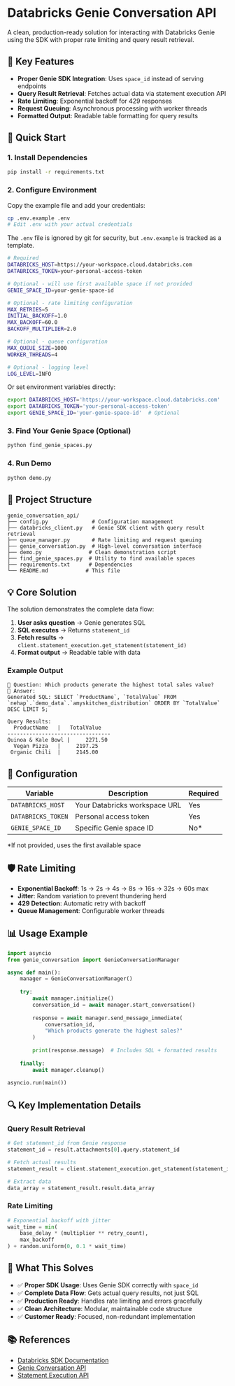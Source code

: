 # Databricks Genie Conversation API

A clean, production-ready solution for interacting with Databricks Genie using the SDK with proper rate limiting and query result retrieval.

## 🎯 Key Features

- **Proper Genie SDK Integration**: Uses `space_id` instead of serving endpoints
- **Query Result Retrieval**: Fetches actual data via statement execution API
- **Rate Limiting**: Exponential backoff for 429 responses
- **Request Queuing**: Asynchronous processing with worker threads
- **Formatted Output**: Readable table formatting for query results

## 🚀 Quick Start

### 1. Install Dependencies
```bash
pip install -r requirements.txt
```

### 2. Configure Environment
Copy the example file and add your credentials:
```bash
cp .env.example .env
# Edit .env with your actual credentials
```

The `.env` file is ignored by git for security, but `.env.example` is tracked as a template.
```bash
# Required
DATABRICKS_HOST=https://your-workspace.cloud.databricks.com
DATABRICKS_TOKEN=your-personal-access-token

# Optional - will use first available space if not provided
GENIE_SPACE_ID=your-genie-space-id

# Optional - rate limiting configuration
MAX_RETRIES=5
INITIAL_BACKOFF=1.0
MAX_BACKOFF=60.0
BACKOFF_MULTIPLIER=2.0

# Optional - queue configuration
MAX_QUEUE_SIZE=1000
WORKER_THREADS=4

# Optional - logging level
LOG_LEVEL=INFO
```

Or set environment variables directly:
```bash
export DATABRICKS_HOST='https://your-workspace.cloud.databricks.com'
export DATABRICKS_TOKEN='your-personal-access-token'
export GENIE_SPACE_ID='your-genie-space-id'  # Optional
```

### 3. Find Your Genie Space (Optional)
```bash
python find_genie_spaces.py
```

### 4. Run Demo
```bash
python demo.py
```

## 📁 Project Structure

```
genie_conversation_api/
├── config.py              # Configuration management
├── databricks_client.py   # Genie SDK client with query result retrieval
├── queue_manager.py       # Rate limiting and request queuing
├── genie_conversation.py  # High-level conversation interface
├── demo.py               # Clean demonstration script
├── find_genie_spaces.py  # Utility to find available spaces
├── requirements.txt      # Dependencies
└── README.md            # This file
```

## 💡 Core Solution

The solution demonstrates the complete data flow:

1. **User asks question** → Genie generates SQL
2. **SQL executes** → Returns `statement_id`
3. **Fetch results** → `client.statement_execution.get_statement(statement_id)`
4. **Format output** → Readable table with data

### Example Output
```
📝 Question: Which products generate the highest total sales value?
🤖 Answer:
Generated SQL: SELECT `ProductName`, `TotalValue` FROM `nehap`.`demo_data`.`amyskitchen_distribution` ORDER BY `TotalValue` DESC LIMIT 5;

Query Results:
  ProductName   |   TotalValue   
---------------------------------
Quinoa & Kale Bowl |     2271.50    
  Vegan Pizza   |     2197.25    
 Organic Chili  |     2145.00    
```

## 🔧 Configuration

| Variable | Description | Required |
|----------|-------------|----------|
| `DATABRICKS_HOST` | Your Databricks workspace URL | Yes |
| `DATABRICKS_TOKEN` | Personal access token | Yes |
| `GENIE_SPACE_ID` | Specific Genie space ID | No* |

*If not provided, uses the first available space

## 🛡️ Rate Limiting

- **Exponential Backoff**: 1s → 2s → 4s → 8s → 16s → 32s → 60s max
- **Jitter**: Random variation to prevent thundering herd
- **429 Detection**: Automatic retry with backoff
- **Queue Management**: Configurable worker threads

## 📊 Usage Example

```python
import asyncio
from genie_conversation import GenieConversationManager

async def main():
    manager = GenieConversationManager()
    
    try:
        await manager.initialize()
        conversation_id = await manager.start_conversation()
        
        response = await manager.send_message_immediate(
            conversation_id, 
            "Which products generate the highest sales?"
        )
        
        print(response.message)  # Includes SQL + formatted results
        
    finally:
        await manager.cleanup()

asyncio.run(main())
```

## 🔍 Key Implementation Details

### Query Result Retrieval
```python
# Get statement_id from Genie response
statement_id = result.attachments[0].query.statement_id

# Fetch actual results
statement_result = client.statement_execution.get_statement(statement_id)

# Extract data
data_array = statement_result.result.data_array
```

### Rate Limiting
```python
# Exponential backoff with jitter
wait_time = min(
    base_delay * (multiplier ** retry_count),
    max_backoff
) + random.uniform(0, 0.1 * wait_time)
```

## 🎯 What This Solves

- ✅ **Proper SDK Usage**: Uses Genie SDK correctly with `space_id`
- ✅ **Complete Data Flow**: Gets actual query results, not just SQL
- ✅ **Production Ready**: Handles rate limiting and errors gracefully
- ✅ **Clean Architecture**: Modular, maintainable code structure
- ✅ **Customer Ready**: Focused, non-redundant implementation

## 📚 References

- [Databricks SDK Documentation](https://docs.databricks.com/dev-tools/sdk-python.html)
- [Genie Conversation API](https://docs.databricks.com/gcp/en/genie/conversation-api)
- [Statement Execution API](https://docs.databricks.com/sql/api/statement-execution.html)